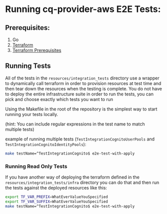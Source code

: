 # Running cq-provider-aws E2E Tests:


## Prerequisites:

1. Go
2. [Terraform](https://learn.hashicorp.com/tutorials/terraform/install-cli)
3. [Terraform Prerequisites](https://learn.hashicorp.com/tutorials/terraform/aws-build)



## Running Tests

All of the tests in the `resources/integration_tests` directory use a wrapper to dynamically call terraform in order to provision resources at test time and then tear down the resources when the testing is complete. You do not have to deploy the entire infrastructure suite in order to run the tests, you can pick and choose exactly which tests you want to run

Using the Makefile in the root of the repository is the simplest way to start running your tests locally. 

(hint: You can include regular expressions in the test name to match multiple tests)

example of running multiple tests (`TestIntegrationCognitoUserPools` and `TestIntegrationCognitoIdentityPools`):
``` bash
make testName=^TestIntegrationCognito$ e2e-test-with-apply
```


### Running Read Only Tests


If you have another way of deploying the terraform defined in the `resources/integration_tests/infra` directory you can do that and then run the tests against the deployed resources like this:


``` bash
export TF_VAR_PREFIX=WhatEverValueYouSpecified
export TF_VAR_SUFFIX=WhatEverValueYouSpecified
make testName=^TestIntegrationCognito$ e2e-test-with-apply
``` 
